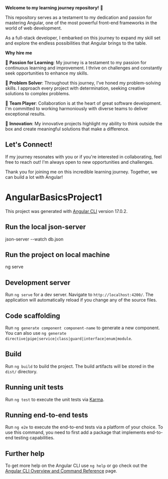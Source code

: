 **Welcome to my learning journey repository!** 🚀

This repository serves as a testament to my dedication and passion for mastering Angular, one of the most powerful front-end frameworks in the world of web development.

As a full-stack developer, I embarked on this journey to expand my skill set and explore the endless possibilities that Angular brings to the table.

**Why hire me**

🧠 **Passion for Learning**: My journey is a testament to my passion for continuous learning and improvement. I thrive on challenges and constantly seek opportunities to enhance my skills.

💪 **Problem Solver**: Throughout this journey, I've honed my problem-solving skills. I approach every project with determination, seeking creative solutions to complex problems.

🤝 **Team Player**: Collaboration is at the heart of great software development. I'm committed to working harmoniously with diverse teams to deliver exceptional results.

🌟 **Innovation**: My innovative projects highlight my ability to think outside the box and create meaningful solutions that make a difference.

## Let's Connect!

If my journey resonates with you or if you're interested in collaborating, feel free to reach out! I'm always open to new opportunities and challenges.

Thank you for joining me on this incredible learning journey. Together, we can build a lot with Angular!

# AngularBasicsProject1

This project was generated with [Angular CLI](https://github.com/angular/angular-cli) version 17.0.2.

## Run the local json-server

json-server --watch db.json

## Run the project on local machine

ng serve

## Development server

Run `ng serve` for a dev server. Navigate to `http://localhost:4200/`. The application will automatically reload if you change any of the source files.

## Code scaffolding

Run `ng generate component component-name` to generate a new component. You can also use `ng generate directive|pipe|service|class|guard|interface|enum|module`.

## Build

Run `ng build` to build the project. The build artifacts will be stored in the `dist/` directory.

## Running unit tests

Run `ng test` to execute the unit tests via [Karma](https://karma-runner.github.io).

## Running end-to-end tests

Run `ng e2e` to execute the end-to-end tests via a platform of your choice. To use this command, you need to first add a package that implements end-to-end testing capabilities.

## Further help

To get more help on the Angular CLI use `ng help` or go check out the [Angular CLI Overview and Command Reference](https://angular.io/cli) page.
